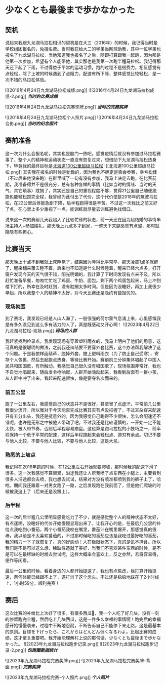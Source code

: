 # 少なくとも最後まで歩かなかった
## 契机
说起来我跟九龙湖马拉松相识的契机是在大三（2016年）的时候，我记得当时是学校组团报名的，免报名费。当时我在给大二的学弟当网球助教，其中一位学弟也报名了九龙湖马拉松，当他知道我也报名了之后，随即打算跟我一起跑，因为那是他第一次参加，希望有个人能带他，其实那也是我第一次跑半程马拉松。我记得那天还下起了下雨，不过得益于平常的运动习惯，跑的过程不是很费力，相反感觉有点轻松，除了上坡的时候遇到了点阻力，配速有所下降，整体感觉比较轻松，是一次不错的马拉松体验。

![[2016年4月24日九龙湖马拉松成绩.png]]
![[2016年4月24日九龙湖马拉松成绩-2.png]]
***当时的比赛成绩***

![[2016年4月24日九龙湖马拉松完赛奖牌.png]]
***当时的完赛奖牌***

![[2016年4月24日九龙湖马拉松个人照片.png]]
![[2016年4月24日九龙湖马拉松合影.png]]
***当时的纪念照片***


## 赛前准备

这一次为什么会报名呢，其实也是脑门一热吧，感觉疫情后就没有参加过马拉松赛事了，整个人的精神和运动状态一直没有恢复过来，想借助下九龙湖马拉松热身下，毕竟我的最终目标是[北海道100公里超级马拉松](https://saromanblue.jp/)
![[北海道100公里超级马拉松.png]]
其实我在报名的时候是犹豫的，因为我也不确定是否会参赛，幸亏松佳（不过后来他没来跑）在群里喊了一句有没有参加，我马上决定去跑。在比赛前期，我准备得并不是很充分，总有各种各样的事情（比如当时的情绪、当时的天气、其它琐事）耽搁了，其实还是自己的重视程度不够，觉得21公里自己随便跑跑也能轻松跑完全程，我曾经为此付出了代价，这个代价便是2018年的筑波马拉松，在22公里后体能急剧下降，后半程跑得很是辛苦。不过这一次我比之前又好了点，在心里上多少重视了一点。能训练就尽量去训练避免找借口。

说来这一次的赛前几天我陷入了比较忙碌的状态，前一天还在因为超结婚的事情串场主持人+参加婚礼，那天晚上九点多才到家，一整天下来腿感觉有点酸，那时就隐隐有些担心。

## 比赛当天

那天晚上十点不到我就上床睡觉了，结果因为睡得比平常早，那天凌晨1点多就醒了，醒来翻来覆去睡不着，后来也不知道是什么时候睡着，醒来已经六点多，打开窗户发现今天的天气很不错，阳光明媚的，我计算了下时间发现有点来不及，所以赶忙准备早餐，匆匆忙忙吃了鸡蛋、牛奶、面包。剩下两个鸡蛋包起来，马上冲到楼下打的，所幸在及时赶到，没有耽搁太多时间。但是因为没睡好，再加上我很少早起，所以我整个人的精神不太好，对今天比赛还是隐约有些担忧的。

### 现场氛围
到了赛场，我发现已经是人山人海了，一股很强的荷尔蒙气息涌上来，心里感慨我是有多久没见到这么多有活力的人了，真是既感动又开心啊！
![[2023年4月22日九龙湖马拉松-现场.png]]
***现场的人群***

我赶紧找到检录点，我发现现场有穿着塑料雨衣的，我马上明白了他们的用意，这可真的是很聪明的做法，之前我还纠结要不要穿外套比赛，这个办法帮我解决了这个问题。于是我依样画葫芦，脱掉外套，披上塑料雨衣（为了防止自己受寒），寄存个人包裹，然后去起跑点热身，等待比赛开始。赛前前三分钟集体唱起了中国人民共和国国歌，有所触动，我感觉自己很久没有唱国歌了，现场氛围非常好，我也不自觉地唱起来，随后发令枪响起，人群开始涌动起来，我看到后面有一群小孩，从人群中冲了出来，看起来配速很快，像是要夺名次而来的。

### 前五公里
跑了一公里左右，我感觉自己的状态并不是很好，甚至冒了点虚汗，平常前几公里我很少流汗，所以我对于今天能否完成比赛其实有点没把握了，不过耳朵穿来配速只有五分出头，我还是挺意外的，因为我感觉自己跑得不少很快，怎么会配速还不错呢，也许是无形之中被他人带动了吧。不过我还是比较谨慎的，一开始一定不能太快，被人带节奏，否则后半程容易崩盘。这也算是跑马拉松的小技巧之一，前半程保持一个低于平常的配速，这样后半程跑起来会轻松点、游刃有余点。切记不要与他人比较，不要与他人比较，不要与他人比较，这是大忌。

### 熟悉的上坡点
我记得在2016年跑的时候，在12公里左右开始就要爬坡，那时候我的配速下滑了很多。这一次我感觉不算很累，沿途我还让人帮我喷了点东西在小腿上，主要看到很多人沿途都会去喷，我也想去试试，结果对方没有喷准都喷到我的裤子上了，哈哈。期间我还跟着一对男女跑了一路，之后发现跑在我前面了，但是他们爬坡的时候被我追上了（后来还是没跟上）。

### 后半程
这一次的后半程几公里明显感觉吃力了不少，就是感觉整个人的精神状态不太好，有点迷糊，没睡好的代价开始慢慢显现出来了。让我开心的是，在最后几公里的补给点我吃到小番茄，两个小番茄我咬在嘴里，番茄汁在嘴里爆开，那感觉真的很棒，我以前是不太喜欢番茄的，不过那时候吃的番茄应该是我吃过最好吃的番茄，我的精力一下子就恢复了，真的好感动！人在极限状态下，真的是饥不择食。所以我们是不是可以这么想，稀缺性造就了美好，当我们不喜欢某件东西的时候，是不是可以在最稀缺的时候去尝试呢，这样大概率会喜欢上，反之亦然，若将容易得，便作等闲看。

最后一公里的时候，看着身边的人都开始提速了，我也有点焦虑，我打算开始提速，奈何体能已经跟不上了，遂打消了这个念头。不过还是稳稳地踩在了2小时线上，1小时59分，顺利完赛！


## 赛后

这次比赛的补给比上次好了很多，有很多西瓜🍉，我一个人吃了好几块，没有一刻的停留跑完全程，然后吃上几块西瓜，这是一件多么幸福的事情啊！跑完后的幸福感开始慢慢袭来，过程中不断地忍耐，不断告诉自己不能停下来走路，这是最基本的原则。目標を下げったら、これからはどんどん低くなるわよ。比起比赛的成绩，这才至关重要吧。我开始能理解村上说的那句话，少なくとも最後まで歩かなかった。
![[2023年九龙湖马拉松跑步记录.png]]
![[2023年九龙湖马拉松跑步记录-2.png]]
***悦跑圈数据统计***

![[2023年九龙湖马拉松完赛奖牌.png]]
![[2023年九龙湖马拉松完赛奖牌-背面.png]]
***完赛奖牌***

![[2023年九龙湖马拉松完赛-个人照片.png]]
***个人照片***